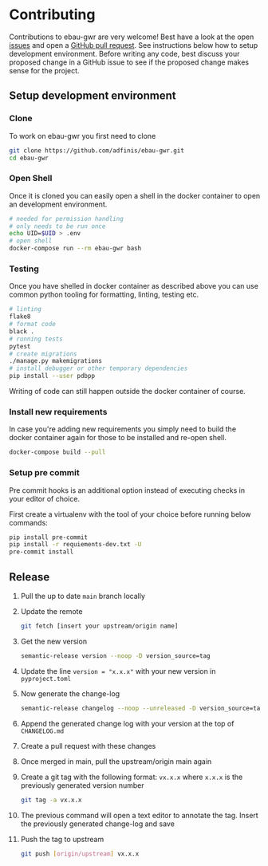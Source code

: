 # Contributing

Contributions to ebau-gwr are very welcome! Best have a look at the open [issues](https://github.com/adfinis/ebau-gwr)
and open a [GitHub pull request](https://github.com/adfinis/ebau-gwr/compare). See instructions below how to setup development
environment. Before writing any code, best discuss your proposed change in a GitHub issue to see if the proposed change makes sense for the project.

## Setup development environment

### Clone

To work on ebau-gwr you first need to clone

```bash
git clone https://github.com/adfinis/ebau-gwr.git
cd ebau-gwr
```

### Open Shell

Once it is cloned you can easily open a shell in the docker container to
open an development environment.

```bash
# needed for permission handling
# only needs to be run once
echo UID=$UID > .env
# open shell
docker-compose run --rm ebau-gwr bash
```

### Testing

Once you have shelled in docker container as described above
you can use common python tooling for formatting, linting, testing
etc.

```bash
# linting
flake8
# format code
black .
# running tests
pytest
# create migrations
./manage.py makemigrations
# install debugger or other temporary dependencies
pip install --user pdbpp
```

Writing of code can still happen outside the docker container of course.

### Install new requirements

In case you're adding new requirements you simply need to build the docker container
again for those to be installed and re-open shell.

```bash
docker-compose build --pull
```

### Setup pre commit

Pre commit hooks is an additional option instead of executing checks in your editor of choice.

First create a virtualenv with the tool of your choice before running below commands:

```bash
pip install pre-commit
pip install -r requiements-dev.txt -U
pre-commit install
```

## Release
1. Pull the up to date `main` branch locally

1. Update the remote

   ```bash
   git fetch [insert your upstream/origin name]
   ```

1. Get the new version

   ```bash
   semantic-release version --noop -D version_source=tag
   ```

1. Update the line `version = "x.x.x"` with your new version in `pyproject.toml`

1. Now generate the change-log

   ```bash
   semantic-release changelog --noop --unreleased -D version_source=tag
   ```

1. Append the generated change log with your version at the top of `CHANGELOG.md`

1. Create a pull request with these changes

1. Once merged in main, pull the upstream/origin main again

1. Create a git tag with the following format: `vx.x.x` where `x.x.x` is the previously generated version number

    ```bash
    git tag -a vx.x.x
    ```

10. The previous command will open a text editor to annotate the tag. Insert the previously generated change-log and save

11. Push the tag to upstream

    ```bash
    git push [origin/upstream] vx.x.x
    ```
